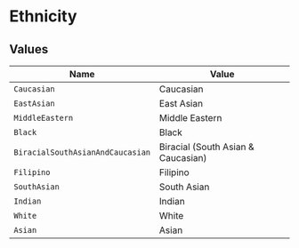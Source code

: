 # Ethnicity


## Values

| Name                               | Value                              |
| ---------------------------------- | ---------------------------------- |
| `Caucasian`                        | Caucasian                          |
| `EastAsian`                        | East Asian                         |
| `MiddleEastern`                    | Middle Eastern                     |
| `Black`                            | Black                              |
| `BiracialSouthAsianAndCaucasian`   | Biracial (South Asian & Caucasian) |
| `Filipino`                         | Filipino                           |
| `SouthAsian`                       | South Asian                        |
| `Indian`                           | Indian                             |
| `White`                            | White                              |
| `Asian`                            | Asian                              |